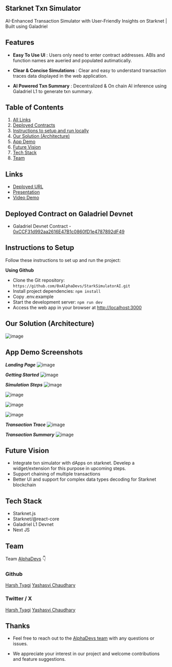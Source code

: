 ## Starknet Txn Simulator

AI-Enhanced Transaction Simulator with User-Friendly Insights on Starknet | Built using Galadriel

## Features

- **Easy To Use UI** : Users only need to enter contract addresses. ABIs and function names are aueried and populated autimatically.

- **Clear & Concise Simulations** : Clear and easy to understand transaction traces data displayed in the web application.

- **AI Powered Txn Summary** : Decentralized & On chain AI inference using Galadriel L1 to generate txn summary.

## Table of Contents

1. [All Links](#links)
2. [Deployed Contracts](#deployed-contract-on-galadriel-devnet)
3. [Instructions to setup and run locally ](#instructions-to-setup)
4. [Our Solution (Architecture)](#our-solution-architecture)
5. [App Demo](#app-demo-screenshots)
6. [Future Vision](#future-vision)
7. [Tech Stack](#tech-stack)
8. [Team](#team)

## Links

- [Deployed URL](https://starknet-txn-simulator.vercel.app/)
- [Presentation](https://www.canva.com/design/DAGJbRVA4jI/jLrHcBzSNy5vyitAnbMbMg/view?utm_content=DAGJbRVA4jI)
- [Video Demo]()

## Deployed Contract on Galadriel Devnet

- Galadriel Devnet Contract - [0xCCF31d992aa2616E47B1c0860fD1e4787892dF49](https://explorer.galadriel.com/address/0xCCF31d992aa2616E47B1c0860fD1e4787892dF49)

## Instructions to Setup

Follow these instructions to set up and run the project:

**Using Github**

- Clone the Git repository: `https://github.com/0xAlphaDevs/StarkSimulatorAI.git`
- Install project dependencies: `npm install`
- Copy .env.example
- Start the development server: `npm run dev`
- Access the web app in your browser at [http://localhost:3000](http://localhost:3000)

## Our Solution (Architecture)

![image](/public/appDemo/architecture.png)

## App Demo Screenshots

**_Landing Page_**
![image](/public/appDemo/1.jpeg)

**_Getting Started_**
![image](/public/appDemo/2.jpeg)

**_Simulation Steps_**
![image](/public/appDemo/3.jpeg)

![image](/public/appDemo/4.jpeg)

![image](/public/appDemo/5.jpeg)

![image](/public/appDemo/6.jpeg)

**_Transaction Trace_**
![image](/public/appDemo/7.jpeg)

**_Transaction Summary_**
![image](/public/appDemo/8.jpeg)

## Future Vision

- Integrate txn simulator with dApps on starknet. Develep a widget/extension for this purpose in upcoming steps.
- Support chaining of multiple transactions
- Better UI and support for complex data types decoding for Starknet blockchain

## Tech Stack

- Starknet.js
- Starknet/@react-core
- Galadriel L1 Devnet
- Next JS

## Team

Team [AlphaDevs](https://www.alphadevs.dev) 👇

### Github

[Harsh Tyagi](https://github.com/mr-harshtyagi)
[Yashasvi Chaudhary](https://github.com/0xyshv)

### Twitter / X

[Harsh Tyagi](https://twitter.com/0xmht)
[Yashasvi Chaudhary](https://twitter.com/0xyshv)

## Thanks

- Feel free to reach out to the [AlphaDevs team](https://www.alphadevs.dev) with any questions or issues.

- We appreciate your interest in our project and welcome contributions and feature suggestions.
